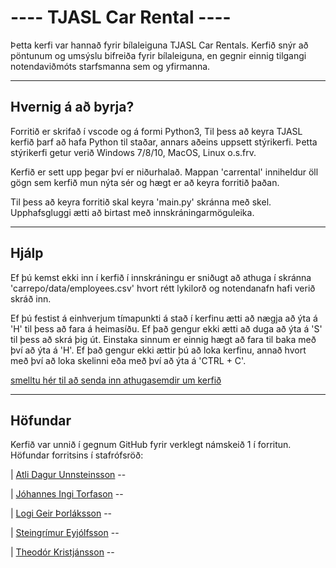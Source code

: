 
# ---- TJASL Car Rental ----

Þetta kerfi var hannað fyrir bílaleiguna TJASL Car Rentals. Kerfið snýr að pöntunum og umsýslu bifreiða fyrir bílaleiguna, en gegnir einnig tilgangi notendaviðmóts starfsmanna sem og yfirmanna. 

------------------------
## Hvernig á að byrja?


Forritið er skrifað í vscode og á formi Python3, Til þess að keyra TJASL kerfið þarf að hafa Python til staðar, annars aðeins uppsett stýrikerfi. Þetta stýrikerfi getur verið Windows 7/8/10, MacOS, Linux o.s.frv. 

Kerfið er sett upp þegar því er niðurhalað. Mappan 'carrental' inniheldur öll gögn sem kerfið mun nýta sér og hægt er að keyra forritið þaðan.

Til þess að keyra forritið skal keyra 'main.py' skránna með skel. Upphafsgluggi ætti að birtast með innskráningarmöguleika.

------------------------
## Hjálp

Ef þú kemst ekki inn í kerfið í innskráningu er sniðugt að athuga í skránna 'carrepo/data/employees.csv' hvort rétt lykilorð og notendanafn hafi verið skráð inn.

Ef þú festist á einhverjum tímapunkti á stað í kerfinu ætti að nægja að ýta á 'H' til þess að fara á heimasíðu. Ef það gengur ekki ætti að duga að ýta á 'S' til þess að skrá þig út. Einstaka sinnum er einnig hægt að fara til baka með því að ýta á 'H'. Ef það gengur ekki ættir þú að loka kerfinu, annað hvort með því að loka skelinni eða með því að ýta á 'CTRL + C'.

[smelltu hér til að senda inn athugasemdir um kerfið](https://pages.github.com/Aunnsteinsson/carrental_issue_repo)
    
------------------------
## Höfundar

Kerfið var unnið í gegnum GitHub fyrir verklegt námskeið 1 í forritun. Höfundar forritsins í stafrófsröð:

| [Atli Dagur Unnsteinsson](https://pages.github.com/Aunnsteinsson) -- 

| [Jóhannes Ingi Torfason](https://pages.github.com/johannest18) -- 

| [Logi Geir Þorláksson](https://pages.github.com/logigeir) -- 

| [Steingrímur Eyjólfsson](https://pages.github.com/steingrimure) -- 

| [Theodór Kristjánsson](https://pages.github.com/theadorkri) -- 
    
